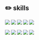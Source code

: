 <h2>✏️ skills</h2>
<div height="30px"></div>
<code><img src="https://img.shields.io/badge/JAVA-007396?style=flat&logo=JAVA&logoColor=white"/></code>
<code><img src="https://img.shields.io/badge/Python-3776AB?style=flat&logo=Python&logoColor=white"/></code>
<code><img src="https://img.shields.io/badge/HTML5-E34F26?style=flat&logo=HTML5&logoColor=white"/></code>
<code><img src="https://img.shields.io/badge/CSS3-1572B6?style=flat&logo=CSS3&logoColor=white"/></code>
<code><img src="https://img.shields.io/badge/JavaScript-F7DF1E?style=flat&logo=JavaScript&logoColor=white"/></code>

<code><img src="https://img.shields.io/badge/JSON-000000?style=flat&logo=JSON&logoColor=white"/></code>
<code><img src="https://img.shields.io/badge/RestfulAPI-ff8b00?style=flat&logo=RestfulAPI&logoColor=white"/></code>
<code><img src="https://img.shields.io/badge/MariaDB-003545?style=flat&logo=MariaDB&logoColor=white"/></code>
<code><img src="https://img.shields.io/badge/MySQL-4479A1?style=flat&logo=MySQL&logoColor=white"/></code>
<code><img src="https://img.shields.io/badge/Oracle-F80000?style=flat&logo=Oracle&logoColor=white"/></code>
<br>
<br>
<br>
